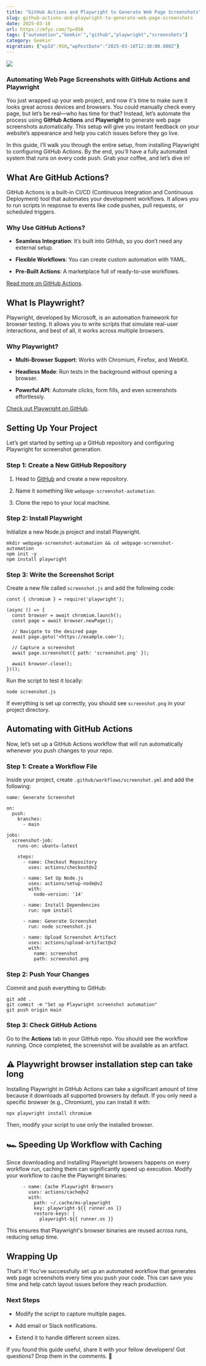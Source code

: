 ```yaml
---
title: "GitHub Actions and Playwright to Generate Web Page Screenshots"
slug: github-actions-and-playwright-to-generate-web-page-screenshots
date: 2025-03-18
url: https://mfyz.com/?p=950
tags: ["automation","Geekin'","github","playwright","screenshots"]
category: Geekin'
migration: {"wpId":950,"wpPostDate":"2025-03-18T12:30:00.000Z"}
---
```


![](/images/archive/en/2025/03/image.png)

### Automating Web Page Screenshots with GitHub Actions and Playwright

You just wrapped up your web project, and now it's time to make sure it looks great across devices and browsers. You could manually check every page, but let’s be real—who has time for that? Instead, let’s automate the process using **GitHub Actions** and **Playwright** to generate web page screenshots automatically. This setup will give you instant feedback on your website’s appearance and help you catch issues before they go live.

In this guide, I’ll walk you through the entire setup, from installing Playwright to configuring GitHub Actions. By the end, you'll have a fully automated system that runs on every code push. Grab your coffee, and let’s dive in!

## What Are GitHub Actions?

GitHub Actions is a built-in CI/CD (Continuous Integration and Continuous Deployment) tool that automates your development workflows. It allows you to run scripts in response to events like code pushes, pull requests, or scheduled triggers.

### Why Use GitHub Actions?

*   **Seamless Integration**: It’s built into GitHub, so you don’t need any external setup.

*   **Flexible Workflows**: You can create custom automation with YAML.

*   **Pre-Built Actions**: A marketplace full of ready-to-use workflows.

[Read more on GitHub Actions](https://docs.github.com/en/actions).

## What Is Playwright?

Playwright, developed by Microsoft, is an automation framework for browser testing. It allows you to write scripts that simulate real-user interactions, and best of all, it works across multiple browsers.

### Why Playwright?

*   **Multi-Browser Support**: Works with Chromium, Firefox, and WebKit.

*   **Headless Mode**: Run tests in the background without opening a browser.

*   **Powerful API**: Automate clicks, form fills, and even screenshots effortlessly.

[Check out Playwright on GitHub](https://github.com/microsoft/playwright).

## Setting Up Your Project

Let’s get started by setting up a GitHub repository and configuring Playwright for screenshot generation.

### Step 1: Create a New GitHub Repository

1.  Head to [GitHub](https://github.com/) and create a new repository.

3.  Name it something like `webpage-screenshot-automation`.

5.  Clone the repo to your local machine.

### Step 2: Install Playwright

Initialize a new Node.js project and install Playwright.

```
mkdir webpage-screenshot-automation && cd webpage-screenshot-automation
npm init -y
npm install playwright

```

### Step 3: Write the Screenshot Script

Create a new file called `screenshot.js` and add the following code:

```
const { chromium } = require('playwright');

(async () => {
  const browser = await chromium.launch();
  const page = await browser.newPage();

  // Navigate to the desired page
  await page.goto('<https://example.com>');

  // Capture a screenshot
  await page.screenshot({ path: 'screenshot.png' });

  await browser.close();
})();

```

Run the script to test it locally:

```
node screenshot.js

```

If everything is set up correctly, you should see `screenshot.png` in your project directory.

## Automating with GitHub Actions

Now, let’s set up a GitHub Actions workflow that will run automatically whenever you push changes to your repo.

### Step 1: Create a Workflow File

Inside your project, create `.github/workflows/screenshot.yml` and add the following:

```
name: Generate Screenshot

on:
  push:
    branches:
      - main

jobs:
  screenshot-job:
    runs-on: ubuntu-latest

    steps:
      - name: Checkout Repository
        uses: actions/checkout@v2

      - name: Set Up Node.js
        uses: actions/setup-node@v2
        with:
          node-version: '14'

      - name: Install Dependencies
        run: npm install

      - name: Generate Screenshot
        run: node screenshot.js

      - name: Upload Screenshot Artifact
        uses: actions/upload-artifact@v2
        with:
          name: screenshot
          path: screenshot.png

```

### Step 2: Push Your Changes

Commit and push everything to GitHub:

```
git add .
git commit -m "Set up Playwright screenshot automation"
git push origin main

```

### Step 3: Check GitHub Actions

Go to the **Actions** tab in your GitHub repo. You should see the workflow running. Once completed, the screenshot will be available as an artifact.

## ⚠️ Playwright browser installation step can take long

Installing Playwright in GitHub Actions can take a significant amount of time because it downloads all supported browsers by default. If you only need a specific browser (e.g., Chromium), you can install it with:

```
npx playwright install chromium

```

Then, modify your script to use only the installed browser.

## 🏎️ Speeding Up Workflow with Caching

Since downloading and installing Playwright browsers happens on every workflow run, caching them can significantly speed up execution. Modify your workflow to cache the Playwright binaries:

```
      - name: Cache Playwright Browsers
        uses: actions/cache@v2
        with:
          path: ~/.cache/ms-playwright
          key: playwright-${{ runner.os }}
          restore-keys: |
            playwright-${{ runner.os }}

```

This ensures that Playwright's browser binaries are reused across runs, reducing setup time.

## Wrapping Up

That’s it! You’ve successfully set up an automated workflow that generates web page screenshots every time you push your code. This can save you time and help catch layout issues before they reach production.

### Next Steps

*   Modify the script to capture multiple pages.

*   Add email or Slack notifications.

*   Extend it to handle different screen sizes.

If you found this guide useful, share it with your fellow developers! Got questions? Drop them in the comments. 🚀